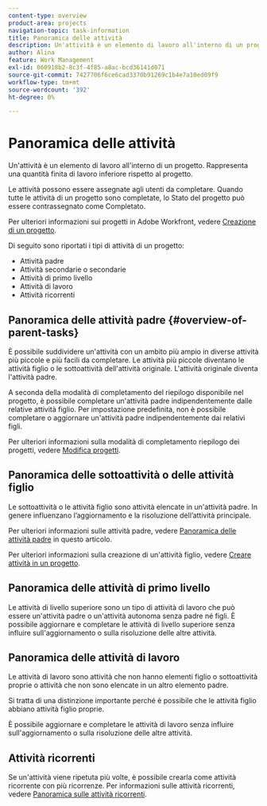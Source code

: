 ```yaml
---
content-type: overview
product-area: projects
navigation-topic: task-information
title: Panoramica delle attività
description: Un'attività è un elemento di lavoro all'interno di un progetto. Rappresenta una quantità finita di lavoro inferiore rispetto al progetto.
author: Alina
feature: Work Management
exl-id: 060918b2-8c3f-4f85-a8ac-bcd36141d071
source-git-commit: 7427706f6ce6cad3370b91269c1b4e7a10ed09f9
workflow-type: tm+mt
source-wordcount: '392'
ht-degree: 0%

---
```


# Panoramica delle attività

<!-- Audited: 01/2024 -->

Un&#39;attività è un elemento di lavoro all&#39;interno di un progetto. Rappresenta una quantità finita di lavoro inferiore rispetto al progetto.

Le attività possono essere assegnate agli utenti da completare. Quando tutte le attività di un progetto sono completate, lo Stato del progetto può essere contrassegnato come Completato.

Per ulteriori informazioni sui progetti in Adobe Workfront, vedere [Creazione di un progetto](../../../manage-work/projects/create-projects/create-project.md).

Di seguito sono riportati i tipi di attività di un progetto:

* Attività padre
* Attività secondarie o secondarie
* Attività di primo livello
* Attività di lavoro
* Attività ricorrenti

## Panoramica delle attività padre  {#overview-of-parent-tasks}

È possibile suddividere un&#39;attività con un ambito più ampio in diverse attività più piccole e più facili da completare. Le attività più piccole diventano le attività figlio o le sottoattività dell&#39;attività originale. L&#39;attività originale diventa l&#39;attività padre.

A seconda della modalità di completamento del riepilogo disponibile nel progetto, è possibile completare un&#39;attività padre indipendentemente dalle relative attività figlio. Per impostazione predefinita, non è possibile completare o aggiornare un&#39;attività padre indipendentemente dai relativi figli.

Per ulteriori informazioni sulla modalità di completamento riepilogo dei progetti, vedere [Modifica progetti](../../../manage-work/projects/manage-projects/edit-projects.md).

## Panoramica delle sottoattività o delle attività figlio

Le sottoattività o le attività figlio sono attività elencate in un&#39;attività padre. In genere influenzano l’aggiornamento e la risoluzione dell’attività principale.

Per ulteriori informazioni sulle attività padre, vedere [Panoramica delle attività padre](#overview-of-parent-tasks) in questo articolo.

Per ulteriori informazioni sulla creazione di un&#39;attività figlio, vedere [Creare attività in un progetto](../../../manage-work/tasks/create-tasks/create-tasks-in-project.md).

## Panoramica delle attività di primo livello

Le attività di livello superiore sono un tipo di attività di lavoro che può essere un&#39;attività padre o un&#39;attività autonoma senza padre né figli. È possibile aggiornare e completare le attività di livello superiore senza influire sull&#39;aggiornamento o sulla risoluzione delle altre attività.

## Panoramica delle attività di lavoro

Le attività di lavoro sono attività che non hanno elementi figlio o sottoattività proprie o attività che non sono elencate in un altro elemento padre.

Si tratta di una distinzione importante perché è possibile che le attività figlio abbiano attività figlio proprie.

È possibile aggiornare e completare le attività di lavoro senza influire sull&#39;aggiornamento o sulla risoluzione delle altre attività.

## Attività ricorrenti

Se un&#39;attività viene ripetuta più volte, è possibile crearla come attività ricorrente con più ricorrenze. Per informazioni sulle attività ricorrenti, vedere [Panoramica sulle attività ricorrenti](../../../manage-work/tasks/manage-tasks/recurring-tasks-overview.md).
